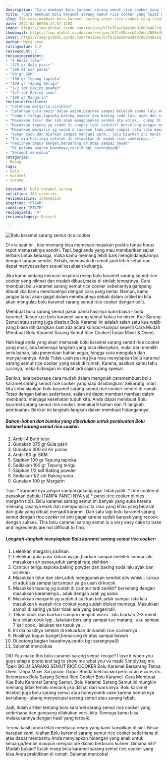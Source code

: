 ```yaml
---
description: "Cara membuat Bolu karamel sarang semut rice cooker yang lezat Untuk Jualan"
title: "Cara membuat Bolu karamel sarang semut rice cooker yang lezat Untuk Jualan"
slug: 514-cara-membuat-bolu-karamel-sarang-semut-rice-cooker-yang-lezat-untuk-jualan
date: 2021-03-06T06:47:57.120Z
image: https://img-global.cpcdn.com/recipes/b7fe35aecb4e2ded/680x482cq70/bolu-karamel-sarang-semut-rice-cooker-foto-resep-utama.jpg
thumbnail: https://img-global.cpcdn.com/recipes/b7fe35aecb4e2ded/680x482cq70/bolu-karamel-sarang-semut-rice-cooker-foto-resep-utama.jpg
cover: https://img-global.cpcdn.com/recipes/b7fe35aecb4e2ded/680x482cq70/bolu-karamel-sarang-semut-rice-cooker-foto-resep-utama.jpg
author: Myra Love
ratingvalue: 3.2
reviewcount: 7
recipeingredient:
- "4 Butir telur"
- "375 gr Gula pasir"
- "300 ml Air panas"
- "80 gr SKM"
- "100 gr Tepung tapioka"
- "100 gr Tepung terigu"
- "1/2 sdt Baking powder"
- "1/2 sdt Baking soda"
- "100 gr Margarin"
recipeinstructions:
- "Lelehkan margarin,sisihkan"
- "Lelehkan gula pasir dalam wajan,biarkan sampai meleleh semua lalu masukkan air panas,aduk sampai rata,sisihkan"
- "Campur terigu,tapioka,baking powder dan baking soda lalu ayak dan sisihkan"
- "Masukkan telur dan skm,aduk menggunakan sendok atw whisk.. cukup di aduk aja sampai tercampur ya,ga usah di kocok"
- "Masukkan tepung yg sudah di campur tadi sedikit² berselang dengan masukkan karamelnya.. aduk dengan arah yg sama"
- "Masukkan margarin yg sudah d cairkan tadi,aduk sampai rata lalu masukkan k wadah rice cooker yang sudah diolesi mentega. Masukkan sambil di saring ya biar tidak ada yang bergerindil."
- "Tekan cook dan biarkan sampai menjadi warm.. lalu biarkan 2-3 menit lalu tekan cook lagi.. lakukan berulang sampai kue matang.. aku sampai 7 kali cook.. lakukan tes tusuk ya.."
- "Ini dia hasilnya setelah di keluarkan dr wadah rice cookernya.."
- "Hasilnya bagus banget,bersarang dr atas sampai bawah"
- "Di potong bagian bawahnya,cantik bgt sarangnya😍"
- "Selamat mencobaa"
categories:
- Resep
tags:
- bolu
- karamel
- sarang

katakunci: bolu karamel sarang 
nutrition: 164 calories
recipecuisine: Indonesian
preptime: "PT24M"
cooktime: "PT47M"
recipeyield: "4"
recipecategory: Dessert

---
```



![Bolu karamel sarang semut rice cooker](https://img-global.cpcdn.com/recipes/b7fe35aecb4e2ded/680x482cq70/bolu-karamel-sarang-semut-rice-cooker-foto-resep-utama.jpg)

Di era  saat ini , kita memang bisa memesan masakan praktis tanpa harus repot memasaknya sendiri. Tapi, bagi anda yang mau memberikan sajian terbaik untuk keluarga, maka kamu memang lebih baik menghidangkannya dengan tangan sendiri. Sebab, memasak di rumah jauh lebih sehat dan dapat menyesuaikan sesuai kesukaan keluarga.

Jika kamu sedang mencari inspirasi resep bolu karamel sarang semut rice cooker yang nikmat dan mudah dibuat,maka di sinilah tempatnya. Cara membuat bolu karamel sarang semut rice cooker  sebenarnya gampang dibuat jika kamu membuatnya dengan cara yang benar. Namun, kamu jangan takut akan gagal dalam membuatnya 
sebab dalam artikel ini kita akan mengulas bolu karamel sarang semut rice cooker dengan teliti.  

Membuat bolu sarang semut pakai panci hasilnya warrrbiasa - bolu karamel. Resep kue bolu karamel sarang semut kukus no mixer. Kue Sarang Semut atau sering juga disebut Bolu Karamel ini adalah salah satu kue wajib yang biasa dihidangkan saat ada acara kumpul-kumpul seperti Cara Mudah Membuat Bolu Karamel Sarang Semut Rice Cooker(Tanpa Mixer &amp; Oven).

Nah bagi anda yang akan memasak bolu karamel sarang semut rice cooker yang enak, ada beberapa langkah yang bisa dikerjakan, mulai dari memilih jenis bahan, lalu penentuan bahan segar, hingga cara mengolah dan menyajikannya. Anda Tidak usah pusing jika mau menyiapkan bolu karamel sarang semut rice cooker yang enak di rumah. Karena, asalkan kamu  tahu caranya, maka hidangan ini dapat jadi sajian yang spesial.

Berikut, ada beberapa cara mudah dalam mengolah caramembuat bolu karamel sarang semut rice cooker yang siap dihidangkan. Sekarang, mari kita coba siapkan bolu karamel sarang semut rice cooker sendiri di rumah. Tetap dengan bahan sederhana, sajian ini dapat memberi manfaat dalam membantu menjaga kesehatan tubuh kita. Anda dapat membuat Bolu karamel sarang semut rice cooker memakai 9 bahan dan 11 langkah pembuatan. Berikut ini langkah-langkah dalam membuat hidangannya.

<!--inarticleads1-->

##### Bahan-bahan dan bumbu yang diperlukan untuk pembuatan Bolu karamel sarang semut rice cooker:

1. Ambil 4 Butir telur
1. Gunakan 375 gr Gula pasir
1. Gunakan 300 ml Air panas
1. Ambil 80 gr SKM
1. Siapkan 100 gr Tepung tapioka
1. Sediakan 100 gr Tepung terigu
1. Siapkan 1/2 sdt Baking powder
1. Sediakan 1/2 sdt Baking soda
1. Gunakan 100 gr Margarin


Tips: * karamel nya jangan sampai gosong agar tidak pahit. * rice cooker di panaskan dahulu (TANPA PANCI NYA ya) * panci rice cooker di oles margarin tipis. Bolu karamel sarang semut ini banyak yang suka karena memang rasanya enak dan mempunyai cita rasa yang khas yang berasal dari gula yang dibuat menjadi karamel. Dan satu lagi bolu karamel sarang semut dengan rice cooker ini anti gagal karena sudah banyak yang recook dengan sukses. This bolu caramel sarang semut is a very easy cake to bake and ingredients are not difficult to find. 

<!--inarticleads2-->

##### Langkah-langkah menyiapkan Bolu karamel sarang semut rice cooker:

1. Lelehkan margarin,sisihkan
1. Lelehkan gula pasir dalam wajan,biarkan sampai meleleh semua lalu masukkan air panas,aduk sampai rata,sisihkan
1. Campur terigu,tapioka,baking powder dan baking soda lalu ayak dan sisihkan
1. Masukkan telur dan skm,aduk menggunakan sendok atw whisk.. cukup di aduk aja sampai tercampur ya,ga usah di kocok
1. Masukkan tepung yg sudah di campur tadi sedikit² berselang dengan masukkan karamelnya.. aduk dengan arah yg sama
1. Masukkan margarin yg sudah d cairkan tadi,aduk sampai rata lalu masukkan k wadah rice cooker yang sudah diolesi mentega. Masukkan sambil di saring ya biar tidak ada yang bergerindil.
1. Tekan cook dan biarkan sampai menjadi warm.. lalu biarkan 2-3 menit lalu tekan cook lagi.. lakukan berulang sampai kue matang.. aku sampai 7 kali cook.. lakukan tes tusuk ya..
1. Ini dia hasilnya setelah di keluarkan dr wadah rice cookernya..
1. Hasilnya bagus banget,bersarang dr atas sampai bawah
1. Di potong bagian bawahnya,cantik bgt sarangnya😍
1. Selamat mencobaa


DID You make this bolu caramel sarang semut recipe? I love it when you guys snap a photo and tag to show me what you&#39;ve made Simply tag me. Трек: BOLU SARANG SEMUT RICE COOKER Bolu Karamel Bersarang Tanpa Oven Tanpa Mixer Загрузил: Dapur Bunda Icel.посмотреть клип и скачать бесплатно Bolu Sarang Semut Rice Cooker Bolu Karamel. Cara Membuat Kue Bolu Karamel Sarang Semut. Bolu Karamel Sarang Semut ini mungkin memang tidak terlalu menarik jika dilihat dari warnanya. Bolu karamel disebut juga bolu sarang semut atau honeycomb cake karena bentuknya berlubang-lubang menyerupai sarang semut atau sarang lebah. 

Jadi, itulah artikel tentang  bolu karamel sarang semut rice cooker  yang sederhana dan gampang dilakukan versi kita. Semoga kamu bisa melakukannya dengan hasil yang terbaik. 

Terima kasih anda telah membaca resep yang kami tampilkan di sini. Besar harapan kami, olahan  Bolu karamel sarang semut rice cooker sederhana di atas dapat membantu Anda menyiapkan hidangan yang enak untuk keluarga/teman maupun menjadi ide dalam berbisnis kuliner. Gimana nih? Mudah bukan? Itulah resep bolu karamel sarang semut rice cooker yang bisa Anda praktikkan di rumah. Selamat mencoba!

